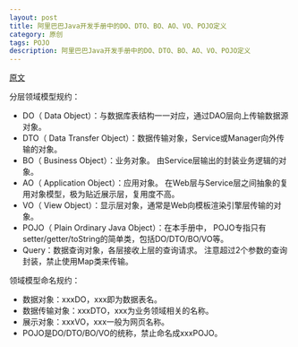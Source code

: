 ```yaml
---
layout: post
title: 阿里巴巴Java开发手册中的DO、DTO、BO、AO、VO、POJO定义
category: 原创
tags: POJO
description: 阿里巴巴Java开发手册中的DO、DTO、BO、AO、VO、POJO定义
---
```


[原文](http://www.hollischuang.com/archives/553)

分层领域模型规约：

* DO（ Data Object）：与数据库表结构一一对应，通过DAO层向上传输数据源对象。   
* DTO（ Data Transfer Object）：数据传输对象，Service或Manager向外传输的对象。  
* BO（ Business Object）：业务对象。 由Service层输出的封装业务逻辑的对象。  
* AO（ Application Object）：应用对象。 在Web层与Service层之间抽象的复用对象模型，极为贴近展示层，复用度不高。  
* VO（ View Object）：显示层对象，通常是Web向模板渲染引擎层传输的对象。  
* POJO（ Plain Ordinary Java Object）：在本手册中， POJO专指只有setter/getter/toString的简单类，包括DO/DTO/BO/VO等。  
* Query：数据查询对象，各层接收上层的查询请求。 注意超过2个参数的查询封装，禁止使用Map类来传输。 
 
领域模型命名规约：     

* 数据对象：xxxDO，xxx即为数据表名。  
* 数据传输对象：xxxDTO，xxx为业务领域相关的名称。  
* 展示对象：xxxVO，xxx一般为网页名称。  
* POJO是DO/DTO/BO/VO的统称，禁止命名成xxxPOJO。